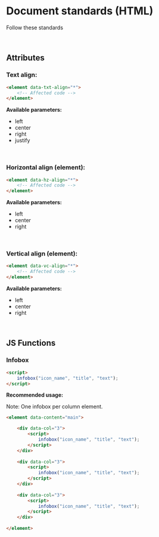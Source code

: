 # Document standards (HTML)

Follow these standards 

<br>

## Attributes

### Text align:
```html
<element data-txt-align="*">
    <!-- Affected code -->
</element>
```
**Available parameters:**
* left
* center
* right
* justify

<br>

### Horizontal align (element):
```html
<element data-hz-align="*">
    <!-- Affected code -->
</element>
```
**Available parameters:**
* left
* center
* right

<br>

### Vertical align (element):
```html
<element data-vc-align="*">
    <!-- Affected code -->
</element>
```
**Available parameters:**
* left
* center
* right

<br>

## JS Functions
### Infobox
```html
<script>
    infobox("icon_name", "title", "text");
</script>
```
**Recommended usage:**

Note: One infobox per column element.

```html
<element data-content="main">

    <div data-col="3">
        <script>
            infobox("icon_name", "title", "text");
        </script>
    </div>
    
    <div data-col="3">
        <script>
            infobox("icon_name", "title", "text");
        </script>
    </div>
    
    <div data-col="3">
        <script>
            infobox("icon_name", "title", "text");
        </script>
    </div>
    
</element>
```